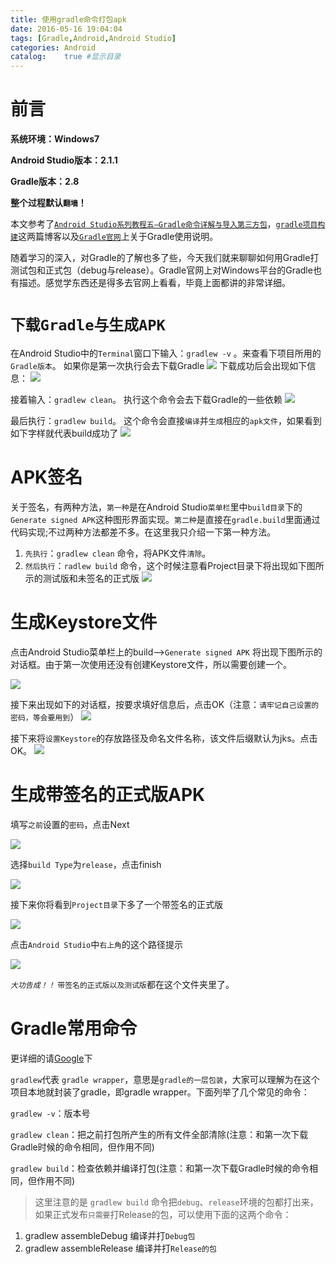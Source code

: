```yaml
---
title: 使用gradle命令打包apk
date: 2016-05-16 19:04:04
tags: [Gradle,Android,Android Studio]
categories: Android
catalog:    true #显示目录
---
```


# 前言

**系统环境：Windows7**

**Android Studio版本：2.1.1**

**Gradle版本：2.8**

**整个过程默认`翻墙`！**

本文参考了[`Android Studio系列教程五–Gradle命令详解与导入第三方包`](http://stormzhang.com/devtools/2015/01/05/android-studio-tutorial5/)，[`gradle项目构建`](http://www.cnblogs.com/smyhvae/p/4456420.html)这两篇博客以及[`Gradle官网`](https://guides.codepath.com/android/Getting-Started-with-Gradle)上关于Gradle使用说明。
<!-- more -->
随着学习的深入，对Gradle的了解也多了些，今天我们就来聊聊如何用Gradle打测试包和正式包（debug与release）。Gradle官网上对Windows平台的Gradle也有描述。感觉学东西还是得多去官网上看看，毕竟上面都讲的非常详细。

# `下载Gradle与生成APK`

在Android Studio中的`Terminal`窗口下输入：`gradlew -v` 。来查看下项目所用的`Gradle版本`。
如果你是第一次执行会去下载Gradle 
![](http://i.imgur.com/0MMYnHj.png)
下载成功后会出现如下信息：
![](http://i.imgur.com/3yrVM2F.png)

接着输入：`gradlew clean`。 执行这个命令会去下载Gradle的一些依赖
![](http://i.imgur.com/Nb4nDvL.png)

最后执行：`gradlew build`。 这个命令会直接`编译`并`生成`相应的`apk文件`，如果看到如下字样就代表build成功了
![](http://i.imgur.com/wt3gYQC.png)

# APK签名

关于签名，有两种方法，`第一种`是在Android Studio`菜单栏`里中`build目录`下的`Generate signed APK`这种图形界面实现。`第二种`是直接在`gradle.build`里面通过代码实现;不过两种方法都差不多。在这里我只介绍一下第一种方法。

1. `先执行`：`gradlew clean` 命令，将APK文件`清除`。
2. `然后执行`：`radlew build` 命令，这个时候注意看Project目录下将出现如下图所示的测试版和未签名的正式版
![](http://i.imgur.com/3yzNOQF.png)


# 生成Keystore文件

点击Android Studio菜单栏上的build——>`Generate signed APK` 将出现下图所示的对话框。由于第一次使用还没有创建Keystore文件，所以需要创建一个。

![](http://i.imgur.com/bpYYeMz.png)

接下来出现如下的对话框，按要求填好信息后，点击OK（注意：`请牢记自己设置的密码，等会要用到`）
![](http://i.imgur.com/NhoVIBv.png)


接下来将`设置Keystore`的存放路径及命名文件名称，该文件后缀默认为jks。点击OK。
![](http://i.imgur.com/JPXx54o.png)


# 生成带签名的正式版APK

填写`之前`设置的`密码`，点击Next

![](http://i.imgur.com/7CURn7K.png)

选择`build Type`为`release`，点击finish

![](http://i.imgur.com/KQyRn0l.png)

接下来你将看到`Project目录`下多了一个带签名的正式版

![](http://i.imgur.com/BLiEWiN.png)

点击`Android Studio`中`右上角`的这个路径提示

![](http://i.imgur.com/LsjDyua.png)

*`大功告成！！`* `带签名的正式版以及测试版`都在这个文件夹里了。

# Gradle常用命令

更详细的请[Google](https://www.google.com/)下

`gradlew`代表 `gradle wrapper`，意思是`gradle的一层包装`，大家可以理解为在这个项目本地就封装了gradle，即gradle wrapper。下面列举了几个常见的命令：

`gradlew -v`：版本号

`gradlew clean`：把之前打包所产生的所有文件全部清除(注意：和第一次下载Gradle时候的命令相同，但作用不同)

`gradlew build`：检查依赖并编译打包(注意：和第一次下载Gradle时候的命令相同，但作用不同)

> 这里注意的是 `gradlew build`
> 命令把`debug`、`release`环境的包都打出来，如果正式发布`只需要`打Release的包，可以使用下面的这两个命令：

1. gradlew assembleDebug 编译并打`Debug包`
2. gradlew assembleRelease 编译并打`Release的包`